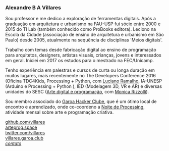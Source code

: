 ### Alexandre B A Villares

Sou professor e me dedico a exploração de ferramentas digitais. Após a graduação em arquitetura e urbanismo na FAU-USP fui sócio entre 2000 e 2015 do TI Lab (também conhecido como ProBooks editora). Leciono na Escola da Cidade (associação de ensino de arquitetura e urbanismo em São Paulo) desde 2005, atualmente na sequência de disciplinas 'Meios digitais'.

Trabalho com temas desde fabricação digital ao ensino de programação para arquitetos, designers, artistas visuais, crianças, jovens  e interessados em geral. Iniciei em 2017 os estudos para o mestrado na FEC/Unicamp.

Tenho experiência  em  palestras e cursos de curta ou longa duração em muitos lugares, mais recentemente no The Developers Conference 2016 (Oficina TDC4Kids, Processing + Python, com [Luciano Ramalho](https://github.com/ramalho), IA-UNESP (Arduino e Processing + Python ),  IED (Modelagem 3D, VR e AR) e diversas unidades do SESC ([Arte digital e programação](http://artepro.space), com [Monica Rizzolli](https://github.com/monicarizzolli)).

Sou membro associado do [Garoa Hacker Clube](https://garoa.net.br), que é um ótimo local de encontro e aprendizado, onde co-coordeno a [Noite de Processing](https://garoa.net.br/wiki/Noite_de_Processing), atividade mensal sobre arte e programação criativa.

[github.com/villares](http://github.com/villares)<br>
[arteprog.space](http://arteprog.space)<br>
[twitter.com/villares](http://twitter.com/villares)<br>
[villares.garoa.club](http://villares.garoa.club)<br>
[*contato*](http://contato.lugaralgum.com)
